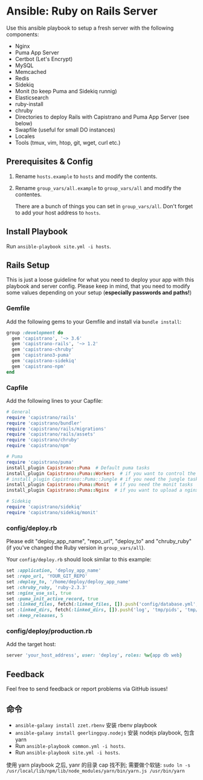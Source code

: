 # Ansible: Ruby on Rails Server
Use this ansible playbook to setup a fresh server with the following components:

* Nginx
* Puma App Server
* Certbot (Let's Encrypt)
* MySQL
* Memcached
* Redis
* Sidekiq
* Monit (to keep Puma and Sidekiq runnig)
* Elasticsearch
* ruby-install
* chruby
* Directories to deploy Rails with Capistrano and Puma App Server (see below)
* Swapfile (useful for small DO instances)
* Locales
* Tools (tmux, vim, htop, git, wget, curl etc.)

## Prerequisites & Config

1. Rename ```hosts.example``` to ```hosts``` and modify the contents.
2. Rename ```group_vars/all.example``` to ```group_vars/all``` and modify the contentes.

	There are a bunch of things you can set in ```group_vars/all```. Don't forget to add your host address to ```hosts```.

## Install Playbook

Run ```ansible-playbook site.yml -i hosts```.

## Rails Setup

This is just a loose guideline for what you need to deploy your app with this playbook and server config. Please keep in mind, that you need to modify some values depending on your setup (**especially passwords and paths!**)

### Gemfile

Add the following gems to your Gemfile and install via ```bundle install```:

```ruby
group :development do
  gem 'capistrano', '~> 3.6'
  gem 'capistrano-rails', '~> 1.2'
  gem 'capistrano-chruby'
  gem 'capistrano3-puma'
  gem 'capistrano-sidekiq'
  gem 'capistrano-npm'
end
```

### Capfile

Add the following lines to your Capfile:

```ruby
# General
require 'capistrano/rails'
require 'capistrano/bundler'
require 'capistrano/rails/migrations'
require 'capistrano/rails/assets'
require 'capistrano/chruby'
require 'capistrano/npm'

# Puma
require 'capistrano/puma'
install_plugin Capistrano::Puma  # Default puma tasks
install_plugin Capistrano::Puma::Workers  # if you want to control the workers (in cluster mode)
# install_plugin Capistrano::Puma::Jungle # if you need the jungle tasks
install_plugin Capistrano::Puma::Monit  # if you need the monit tasks
install_plugin Capistrano::Puma::Nginx  # if you want to upload a nginx site template

# Sidekiq
require 'capistrano/sidekiq'
require 'capistrano/sidekiq/monit'
```

### config/deploy.rb

Please edit "deploy\_app\_name", "repo\_url", "deploy\_to" and "chruby\_ruby" (if you've changed the Ruby version in `group_vars/all`).

Your ```config/deploy.rb``` should look similar to this example:

```ruby
set :application, 'deploy_app_name'
set :repo_url, 'YOUR_GIT_REPO'
set :deploy_to, '/home/deploy/deploy_app_name'
set :chruby_ruby, 'ruby-2.3.3'
set :nginx_use_ssl, true
set :puma_init_active_record, true
set :linked_files, fetch(:linked_files, []).push('config/database.yml', 'config/secrets.yml')
set :linked_dirs, fetch(:linked_dirs, []).push('log', 'tmp/pids', 'tmp/cache', 'tmp/sockets', 'public/system')
set :keep_releases, 5
```

### config/deploy/production.rb

Add the target host:

```ruby
server 'your_host_address', user: 'deploy', roles: %w{app db web}
```

## Feedback

Feel free to send feedback or report problems via GitHub issues!


## 命令

- `ansible-galaxy install zzet.rbenv` 安装 rbenv playbook
- `ansible-galaxy install geerlingguy.nodejs` 安装 nodejs playbook, 包含 yarn
- Run ```ansible-playbook common.yml -i hosts```.
- Run ```ansible-playbook site.yml -i hosts```.


使用 yarn playbook 之后, yanr 的目录 cap 找不到; 需要做个软链: `sudo ln -s /usr/local/lib/npm/lib/node_modules/yarn/bin/yarn.js /usr/bin/yarn`